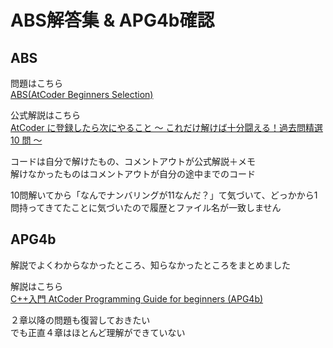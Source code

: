 # ABS解答集 & APG4b確認

## ABS

問題はこちら  
[ABS(AtCoder Beginners Selection)](https://atcoder.jp/contests/abs/tasks)

公式解説はこちら  
[AtCoder に登録したら次にやること ～ これだけ解けば十分闘える！過去問精選 10 問 ～](https://qiita.com/drken/items/fd4e5e3630d0f5859067#5-%E9%81%8E%E5%8E%BB%E5%95%8F%E7%B2%BE%E9%81%B8-10-%E5%95%8F)

コードは自分で解けたもの、コメントアウトが公式解説＋メモ  
解けなかったものはコメントアウトが自分の途中までのコード

10問解いてから「なんでナンバリングが11なんだ？」て気づいて、どっかから1問持ってきてたことに気づいたので履歴とファイル名が一致しません

## APG4b

解説でよくわからなかったところ、知らなかったところをまとめました

解説はこちら  
[C++入門 AtCoder Programming Guide for beginners (APG4b)](https://atcoder.jp/contests/apg4b/tasks)

２章以降の問題も復習しておきたい  
でも正直４章はほとんど理解ができていない